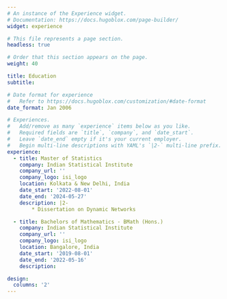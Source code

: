 ```yaml
---
# An instance of the Experience widget.
# Documentation: https://docs.hugoblox.com/page-builder/
widget: experience

# This file represents a page section.
headless: true

# Order that this section appears on the page.
weight: 40

title: Education
subtitle:

# Date format for experience
#   Refer to https://docs.hugoblox.com/customization/#date-format
date_format: Jan 2006

# Experiences.
#   Add/remove as many `experience` items below as you like.
#   Required fields are `title`, `company`, and `date_start`.
#   Leave `date_end` empty if it's your current employer.
#   Begin multi-line descriptions with YAML's `|2-` multi-line prefix.
experience:
  - title: Master of Statistics
    company: Indian Statistical Institute
    company_url: ''
    company_logo: isi_logo
    location: Kolkata & New Delhi, India
    date_start: '2022-08-01'
    date_end: '2024-05-27'
    description: |2-
        * Dissertation on Dynamic Networks

  - title: Bachelors of Mathematics - BMath (Hons.)
    company: Indian Statistical Institute
    company_url: ''
    company_logo: isi_logo
    location: Bangalore, India
    date_start: '2019-08-01'
    date_end: '2022-05-16'
    description: 

design:
  columns: '2'
---
```

